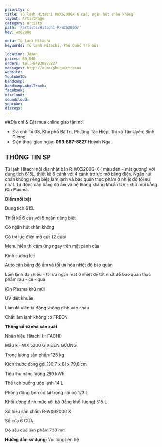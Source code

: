 ```yaml
---
priority: c
title: Tủ lạnh Hitachi RWX6200GX 6 cửa, ngăn hút chân không
layout: ArtistPage
category: artists
path: '/artists/Hitachi-R-WX6200G/'
key: wx6200g

meta: Tủ lạnh Hitachi
keywords: Tủ lạnh Hitachi, Phú Quốc Trà Sữa

location: Japan
prices: 65,000
orders: tel:+84938878827
messages: http://m.me/phuquoctrasua
website: 
YoutubeID: 
bandcamp: 
bandcampLabelTrack: 
facebook: 
mixcloud: 
soundcloud: 
youtube: 
discogs: 
---
```


##Địa chỉ & Đặt mua online giao tận nơi

- Địa chỉ: Tổ 03, Khu phố Bà Tri, Phường Tân Hiệp, Thị xã Tân Uyên, Bình Dương
- Điện thoại giao ngay: **093-887-8827** Huỳnh Nga.

## THÔNG TIN SP

Tủ lạnh Hitachi nội địa nhật bản R-WX6200G-X ( màu đen - mặt gương) với dung tích 615L, thiết kế 6 cánh với 4 cánh trợ lực mở bằng điện. Ngăn hút chân không riêng biệt, làm lạnh và bảo quản thực phẩm ở nhiệt độ tối ưu nhất. Tự động cân bằng độ ẩm và hệ thống kháng khuẩn UV - khử mùi bằng iOn Plasma.

**Điểm nổi bật**

Dung tích 615L

Thiết kế 6 cửa với 5 ngăn riêng biệt

Có ngăn hút chân không

Có trợ lực điện mở cửa (2 cửa)

Menu hiển thị cảm ứng ngay trên mặt cánh cửa

Kính cường lực

Auto cân bằng độ ẩm và tối ưu hóa nhiệt độ bảo quản

Làm lạnh đa chiều - tối ưu ngăn mát ở nhiệt độ tốt nhất để bảo quản thực phẩm rau - củ - quả

iOn Plasma khử mùi

UV diệt khuẩn

Làm đá viên tự động không dính vào nhau

Chất làm lạnh không có FREON

**Thông số từ nhà sản xuất**

Nhãn hiệu Hitachi (HITACHI)

Mẫu R - WX 6200 G X ĐEN GƯƠNG

Trọng lượng sản phẩm 125 kg

Kích thước đóng gói 190,7 x 81 x 79,8 cm

Tiêu thụ năng lượng 289 kWh

Thể tích buồng ướp lạnh 14 L

Phòng đông lạnh có tải trọng nội bộ 173 L

Khối lượng định mức nội bộ (tổng khối lượng) 615 L

Số hiệu sản phẩm R-WX6200G X

Số cửa 6 CỬA

Độ sâu của sản phẩm 738 mm

**Hướng dẫn sử dụng:** Vui lòng liên hệ